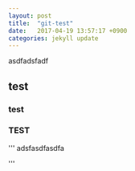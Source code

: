 ```yaml
---
layout: post
title:  "git-test"
date:   2017-04-19 13:57:17 +0900
categories: jekyll update
---
```


asdfadsfadf

## test
### test
### TEST

'''
adsfasdfasdfa



'''